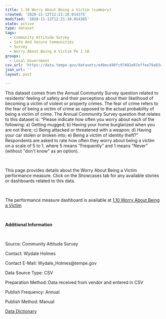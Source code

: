 ```yaml
---
title: 1.10 Worry About Being a Victim (summary)
created: '2020-11-12T12:21:10.014375'
modified: '2020-11-12T12:21:10.014385'
state: active
type: dataset
tags:
  - Community Attitude Survey
  - Safe And Secure Communities
  - Survey
  - Worry About Being A Victim Pm 1 10
groups:
  - Local Government
csv_url: 'https://data.tempe.gov/datasets/e40ecd40fc97492e87effee79a83e11d_0.csv'
json_url: ''
layout: post

---
```

<p>This dataset comes from the Annual Community Survey question related to residents’ feeling of safety and their perceptions about their likelihood of becoming a victim of violent or property crimes. The fear of crime refers to the fear of being a victim of crime as opposed to the actual probability of being a victim of crime. The Annual Community Survey question that relates to this dataset is: “Please indicate how often you worry about each of the following: a) Getting mugged; b) Having your home burglarized when you are not there; c) Being attacked or threatened with a weapon; d) Having your car stolen or broken into; e) Being a victim of identity theft?” Respondents are asked to rate how often they worry about being a victim on a scale of 5 to 1, where 5 means “Frequently” and 1 means “Never” (without &quot;don't know&quot; as an option).</p><p><br /></p><p>This page provides details about the Worry About Being a Victim performance measure. Click on the Showcases tab for any available stories or dashboards related to this data.</p><p><br /></p><p>The performance measure dashboard is available at <a href='https://safe-and-secure-communities-tempegov.hub.arcgis.com/pages/worry-about-being-a-victim' rel='nofollow ugc' target='_blank'>1.10 Worry About Being a Victim</a></p><p><br /></p><p><b>Additional Information</b></p><p><br /></p><p>Source: Community Attitude Survey</p><p>Contact: Wydale Holmes</p><p>Contact E-Mail: Wydale_Holmes@tempe.gov</p><p>Data Source Type: CSV</p><p>Preparation Method: Data received from vendor and entered in CSV</p><p>Publish Frequency: Annual</p><p>Publish Method: Manual</p><p><a href='https://gis.tempe.gov/design/data-dictionary/1.10%20Worry%20About%20Being%20a%20Victim%20(summary)/' rel='nofollow ugc' target='_blank'>Data Dictionary</a><br /></p><p><br /></p>
